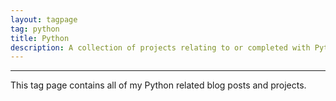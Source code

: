 ```yaml
---
layout: tagpage
tag: python
title: Python
description: A collection of projects relating to or completed with Python.
---
```

<hr>
This tag page contains all of my Python related blog posts and projects.
